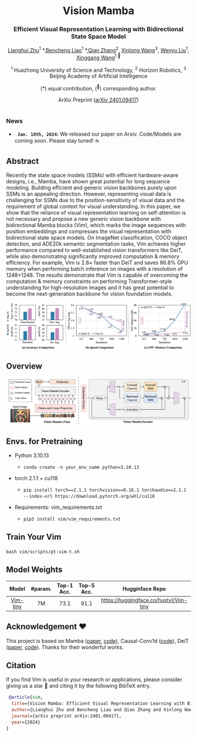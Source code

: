 <div align="center">
<h1>Vision Mamba </h1>
<h3>Efficient Visual Representation Learning with Bidirectional State Space Model</h3>

[Lianghui Zhu](https://github.com/Unrealluver)<sup>1</sup> \*,[Bencheng Liao](https://github.com/LegendBC)<sup>1</sup> \*,[Qian Zhang](https://scholar.google.com/citations?user=pCY-bikAAAAJ&hl=zh-CN)<sup>2</sup>, [Xinlong Wang](https://www.xloong.wang/)<sup>3</sup>, [Wenyu Liu](http://eic.hust.edu.cn/professor/liuwenyu/)<sup>1</sup>, [Xinggang Wang](https://xwcv.github.io/)<sup>1 :email:</sup>

<sup>1</sup>  Huazhong University of Science and Technology, <sup>2</sup>  Horizon Robotics,  <sup>3</sup> Beijing Academy of Artificial Intelligence

(\*) equal contribution, (<sup>:email:</sup>) corresponding author.

ArXiv Preprint ([arXiv 2401.09417](https://arxiv.org/abs/2401.09417))


</div>


#



### News


* **` Jan. 18th, 2024`:** We released our paper on Arxiv. Code/Models are coming soon. Please stay tuned! ☕️


## Abstract
Recently the state space models (SSMs) with efficient hardware-aware designs, i.e., Mamba, have shown great potential for long sequence modeling. Building efficient and generic vision backbones purely upon SSMs is an appealing direction. However, representing visual data is challenging for SSMs due to the position-sensitivity of visual data and the requirement of global context for visual understanding. In this paper, we show that the reliance of visual representation learning on self-attention is not necessary and propose a new generic vision backbone with bidirectional Mamba blocks (Vim), which marks the image sequences with position embeddings and compresses the visual representation with bidirectional state space models. On ImageNet classification, COCO object detection, and ADE20k semantic segmentation tasks, Vim achieves higher performance compared to well-established vision transformers like DeiT, while also demonstrating significantly improved computation & memory efficiency. For example, Vim is 2.8× faster than DeiT and saves 86.8% GPU memory when performing batch inference on images with a resolution of 1248×1248. The results demonstrate that Vim is capable of overcoming the computation & memory constraints on performing Transformer-style understanding for high-resolution images and it has great potential to become the next-generation backbone for vision foundation models.


<div align="center">
<img src="assets/vim_teaser_v1.7.png" />
</div>

## Overview
<div align="center">
<img src="assets/vim_pipeline_v1.9.png" />
</div>

## Envs. for Pretraining

- Python 3.10.13

  - `conda create -n your_env_name python=3.10.13`

- torch 2.1.1 + cu118
  - `pip install torch==2.1.1 torchvision==0.16.1 torchaudio==2.1.1 --index-url https://download.pytorch.org/whl/cu118`

- Requirements: vim_requirements.txt
  - `pip3 install vim/vim_requirements.txt`

## Train Your Vim

`bash vim/scripts/pt-vim-t.sh`

## Model Weights

| Model | #param. | Top-1 Acc. | Top-5 Acc. | Hugginface Repo |
|:------------------------------------------------------------------:|:-------------:|:----------:|:----------:|:----------:|
| [Vim-tiny](https://huggingface.co/hustvl/Vim-tiny)    |       7M       |   73.1   | 91.1 | https://huggingface.co/hustvl/Vim-tiny |

## Acknowledgement :heart:
This project is based on Mamba ([paper](https://arxiv.org/abs/2312.00752), [code](https://github.com/state-spaces/mamba)), Causal-Conv1d ([code](https://github.com/Dao-AILab/causal-conv1d)), DeiT ([paper](https://arxiv.org/abs/2012.12877), [code](https://github.com/facebookresearch/deit)). Thanks for their wonderful works.

## Citation
If you find Vim is useful in your research or applications, please consider giving us a star 🌟 and citing it by the following BibTeX entry.

```bibtex
 @article{vim,
  title={Vision Mamba: Efficient Visual Representation Learning with Bidirectional State Space Model},
  author={Lianghui Zhu and Bencheng Liao and Qian Zhang and Xinlong Wang and Wenyu Liu and Xinggang Wang},
  journal={arXiv preprint arXiv:2401.09417},
  year={2024}
}
```
